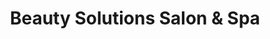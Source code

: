 ---
title: "Beauty Solutions Salon & Spa"
url: /huntington/beauty-solutions-salon-und-spa/
shop: Kosmetik
---